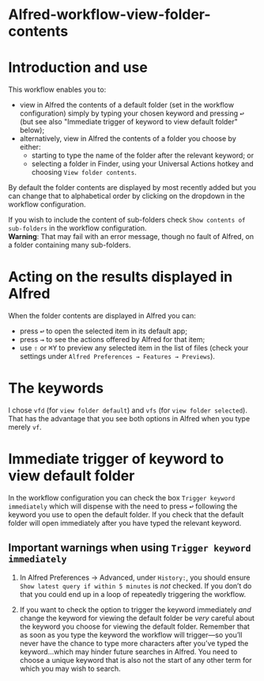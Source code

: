 # Alfred-workflow-view-folder-contents

# Introduction and use

This workflow enables you to:
- view in Alfred the contents of a default folder (set in the workflow configuration) simply by typing your chosen keyword and pressing <kbd>↩︎</kbd> (but see also "Immediate trigger of keyword to view default folder" below);
- alternatively, view in Alfred the contents of a folder you choose by either:
	- starting to type the name of the folder after the relevant keyword; or
	- selecting a folder in Finder, using your Universal Actions hotkey and choosing `View folder contents`.

By default the folder contents are displayed by most recently added but you can change that to alphabetical order by clicking on the dropdown in the workflow configuration.

If you wish to include the content of sub-folders check `Show contents of sub-folders` in the workflow configuration.  
**Warning**: That may fail with an error message, though no fault of Alfred, on a folder containing many sub-folders.

# Acting on the results displayed in Alfred

When the folder contents are displayed in Alfred you can:
- press <kbd>↩︎</kbd> to open the selected item in its default app;
- press <kbd>→</kbd> to see the actions offered by Alfred for that item;
- use <kbd>⇧</kbd> or <kbd>⌘Y</kbd> to preview any selected item in the list of files (check your settings under `Alfred Preferences → Features → Previews`).

# The keywords

I chose `vfd` (for `view folder default`) and `vfs` (for `view folder selected`). That has the advantage that you see both options in Alfred when you type merely `vf`.

# Immediate trigger of keyword to view default folder

In the workflow configuration you can check the box `Trigger keyword immediately` which will dispense with the need to press  <kbd>↩︎</kbd> following the keyword you use to open the default folder. If you check that the default folder will open immediately after you have typed the relevant keyword.

## Important warnings when using `Trigger keyword immediately`

1. In Alfred Preferences → Advanced, under `History:`, you should ensure `Show latest query if within 5 minutes` is *not* checked. If you don’t do that you could end up in a loop of repeatedly triggering the workflow.

2. If you want to check the option to trigger the keyword immediately *and* change the keyword for viewing the default folder be *very* careful about the keyword you choose for viewing the default folder. Remember that as soon as you type the keyword the workflow will trigger—so you’ll never have the chance to type more characters after you’ve typed the keyword…which may hinder future searches in Alfred. You need to choose a unique keyword that is also not the start of any other term for which you may wish to search.
